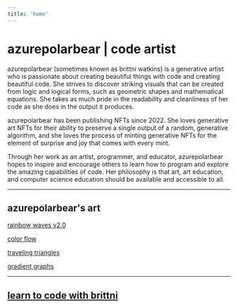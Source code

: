 ```yaml
---
title: 'home'
---
```


# azurepolarbear | code artist

azurepolarbear (sometimes known as brittni watkins) is a generative artist who is
passionate about creating beautiful things with code and creating beautiful code.
She strives to discover striking visuals that can be created from logic and logical forms,
such as geometric shapes and mathematical equations.
She takes as much pride in the readability and cleanliness of her code as she does in the output it produces.

azurepolarbear has been publishing NFTs since 2022.
She loves generative art NFTs for their ability to preserve
a single output of a random, generative algorithm,
and she loves the process of minting generative NFTs for the element of
surprise and joy that comes with every mint.

Through her work as an artist, programmer, and educator, azurepolarbear hopes to
inspire and encourage others to learn how to program and explore the amazing capabilities of code.
Her philosophy is that art, art education, and computer science education should be
available and accessible to all.

----

## azurepolarbear's art

[rainbow waves v2.0](https://azurepolarbear.github.io/rainbow-waves/)

[color flow](./generative-art/color-flow)

[traveling triangles](./generative-art/traveling-triangles)

[gradient graphs](./generative-art/gradient-graphs)

----

## [learn to code with brittni](https://blwatkins.github.io/)
